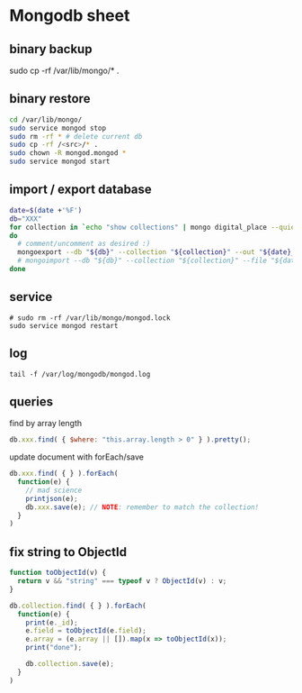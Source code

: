 # Mongodb sheet

## binary backup

  sudo cp -rf /var/lib/mongo/* .

## binary restore

```bash
cd /var/lib/mongo/
sudo service mongod stop
sudo rm -rf * # delete current db
sudo cp -rf /<src>/* .
sudo chown -R mongod.mongod *
sudo service mongod start
```

## import / export database

```bash
date=$(date +'%F')
db="XXX"
for collection in `echo "show collections" | mongo digital_place --quiet`;
do
  # comment/uncomment as desired :)
  mongoexport --db "${db}" --collection "${collection}" --out "${date}_digital_place_${collection}.json"
  # mongoimport --db "${db}" --collection "${collection}" --file "${date}_digital_place_${collection}.json"
done
```

## service

    # sudo rm -rf /var/lib/mongo/mongod.lock
    sudo service mongod restart

## log

    tail -f /var/log/mongodb/mongod.log

## queries

find by array length
```js
db.xxx.find( { $where: "this.array.length > 0" } ).pretty();
```

update document with forEach/save
```js
db.xxx.find( { } ).forEach(
  function(e) {
    // mad science
    printjson(e);
    db.xxx.save(e); // NOTE: remember to match the collection!
  }
)
```

## fix string to ObjectId

```js
function toObjectId(v) {
  return v && "string" === typeof v ? ObjectId(v) : v;
}

db.collection.find( { } ).forEach(
  function(e) {
    print(e._id);
    e.field = toObjectId(e.field);
    e.array = (e.array || []).map(x => toObjectId(x));
    print("done");

    db.collection.save(e);
  }
)
```
